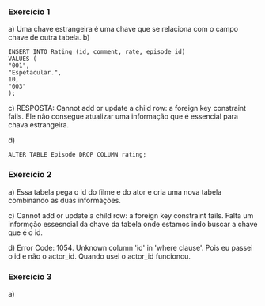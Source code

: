 ### Exercício 1
a) Uma chave estrangeira é uma chave que se relaciona com o campo chave de outra tabela.
b) 
```
INSERT INTO Rating (id, comment, rate, episode_id) 
VALUES (
"001",
"Espetacular.",
10,
"003"
);
```

c) RESPOSTA: Cannot add or update a child row: a foreign key constraint fails. Ele não consegue atualizar uma informação que é essencial para chava estrangeira.

d)
```
ALTER TABLE Episode DROP COLUMN rating;
```

### Exercício 2
a) Essa tabela pega o id do filme e do ator e cria uma nova tabela combinando as duas informações.

c) Cannot add or update a child row: a foreign key constraint fails. Falta um informção essesncial da chave da tabela onde estamos indo buscar a chave que é o id.

d) Error Code: 1054. Unknown column 'id' in 'where clause'. Pois eu passei o id e não o actor_id. Quando usei o actor_id funcionou.

### Exercício 3
a) 



